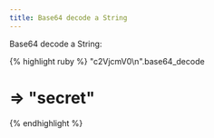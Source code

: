 ```yaml
---
title: Base64 decode a String
---
```


Base64 decode a String:

{% highlight ruby %}
"c2VjcmV0\n".base64_decode
# => "secret"
{% endhighlight %}
